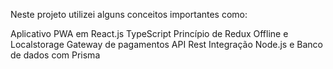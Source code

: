 Neste projeto utilizei alguns conceitos importantes como:

Aplicativo PWA em React.js
TypeScript
Princípio de Redux
Offline e Localstorage
Gateway de pagamentos
API Rest
Integração Node.js e Banco de dados com Prisma
